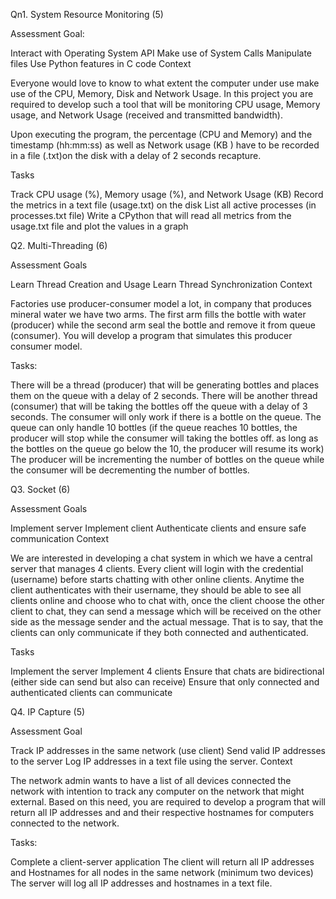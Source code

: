Qn1. System Resource Monitoring (5)

Assessment Goal:

Interact with Operating System API
Make use of System Calls
Manipulate files
Use Python features in C code
Context

Everyone would love to know to what extent the computer under use make use of the CPU, Memory, Disk and Network Usage. In this project you are required to develop such a tool that will be monitoring CPU usage, Memory usage, and Network Usage (received and transmitted bandwidth).

Upon executing the program, the percentage (CPU and Memory) and the timestamp (hh:mm:ss) as well as Network usage (KB ) have to be recorded in a file (.txt)on the disk with a delay of 2 seconds recapture.

Tasks

Track CPU usage (%), Memory usage (%), and Network Usage (KB)
Record the metrics in a text file (usage.txt) on the disk
List all active processes (in processes.txt file)
Write a CPython that will read all metrics from the usage.txt file and plot the values in a graph

Q2. Multi-Threading (6)


Assessment Goals

Learn Thread Creation and Usage
Learn Thread Synchronization
Context

Factories use producer-consumer model a lot, in company that produces mineral water we have two arms. The first arm fills the bottle with water (producer) while the second arm seal the bottle and remove it from queue (consumer). You will develop a program that simulates this producer consumer model.

Tasks:

There will be a thread (producer) that will be generating bottles and places them on the queue with a delay of 2 seconds.
There will be another thread (consumer) that will be taking the bottles off the queue with a delay of 3 seconds.
The consumer will only work if there is a bottle on the queue.
The queue can only handle 10 bottles (if the queue reaches 10 bottles, the producer will stop while the consumer will taking the bottles off. as long as the bottles on the queue go below the 10, the producer will resume its work)
The producer will be incrementing the number of bottles on the queue while the consumer will be decrementing the number of bottles.

Q3. Socket (6)

Assessment Goals

Implement server
Implement client
Authenticate clients and ensure safe communication
Context

We are interested in developing a chat system in which we have a central server that manages 4 clients. Every client will login with the credential (username) before starts chatting with other online clients. Anytime the client authenticates with their username, they should be able to see all clients online and choose who to chat with, once the client choose the other client to chat, they can send a message which will be received on the other side as the message sender and the actual message. That is to say, that the clients can only communicate if they both connected and authenticated.

Tasks

Implement the server
Implement 4 clients
Ensure that chats are bidirectional (either side can send but also can receive)
Ensure that only connected and authenticated clients can communicate

Q4. IP Capture (5)

Assessment Goal

Track IP addresses in the same network (use client)
Send valid IP addresses to the server
Log IP addresses in a text file using the server.
Context

The network admin wants to have a list of all devices connected the network with intention to track any computer on the network that might external. Based on this need, you are required to develop a program that will return all IP addresses and and their respective hostnames for computers connected to the network.

Tasks:

Complete a client-server application 
The client will return all IP addresses and Hostnames for all nodes in the same network (minimum two devices)
The server will log all IP addresses and hostnames in a text file.
